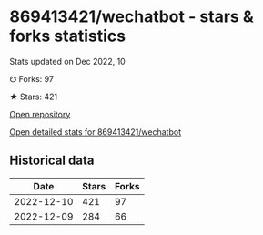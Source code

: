 # 869413421/wechatbot - stars & forks statistics

Stats updated on Dec 2022, 10

☋ Forks: 97

★ Stars: 421

[Open repository](https://github.com/869413421/wechatbot)

[Open detailed stats for 869413421/wechatbot](https://reviewgithub.com/rep/869413421/wechatbot)

## Historical data
| Date | Stars | Forks |
|------|-------|-------|
| 2022-12-10 | 421 | 97 | 
| 2022-12-09 | 284 | 66 | 

